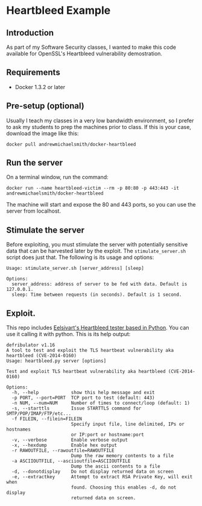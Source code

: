 # Heartbleed Example

## Introduction

As part of my Software Security classes, I wanted to make this code available
for OpenSSL's Heartbleed vulnerability demostration.

## Requirements

* Docker 1.3.2 or later

## Pre-setup (optional)

Usually I teach my classes in a very low bandwidth environment, so I prefer
to ask my students to prep the machines prior to class. If this is your case,
download the image like this:

```shell
docker pull andrewmichaelsmith/docker-heartbleed
```

## Run the server

On a terminal window, run the command:

```shell
docker run --name heartbleed-victim --rm -p 80:80 -p 443:443 -it andrewmichaelsmith/docker-heartbleed
```

The machine will start and expose the 80 and 443 ports, so you can use the
server from localhost.

## Stimulate the server

Before exploiting, you must stimulate the server with potentially sensitive
data that can be harvested later by the exploit. The `stimulate_server.sh`
script does just that. The following is its usage and options:

```shell
Usage: stimulate_server.sh [server_address] [sleep]

Options:
  server_address: address of server to be fed with data. Default is 127.0.0.1.
  sleep: Time between requests (in seconds). Default is 1 second.
```

## Exploit.

This repo includes
[Eelsivart's Heartbleed tester based in Python](https://gist.github.com/eelsivart/10174134).
You can use it calling it with python. This is its help output:

```shell
defribulator v1.16
A tool to test and exploit the TLS heartbeat vulnerability aka heartbleed (CVE-2014-0160)
Usage: heartbleed.py server [options]

Test and exploit TLS heartbeat vulnerability aka heartbleed (CVE-2014-0160)

Options:
  -h, --help            show this help message and exit
  -p PORT, --port=PORT  TCP port to test (default: 443)
  -n NUM, --num=NUM     Number of times to connect/loop (default: 1)
  -s, --starttls        Issue STARTTLS command for SMTP/POP/IMAP/FTP/etc...
  -f FILEIN, --filein=FILEIN
                        Specify input file, line delimited, IPs or hostnames
                        or IP:port or hostname:port
  -v, --verbose         Enable verbose output
  -x, --hexdump         Enable hex output
  -r RAWOUTFILE, --rawoutfile=RAWOUTFILE
                        Dump the raw memory contents to a file
  -a ASCIIOUTFILE, --asciioutfile=ASCIIOUTFILE
                        Dump the ascii contents to a file
  -d, --donotdisplay    Do not display returned data on screen
  -e, --extractkey      Attempt to extract RSA Private Key, will exit when
                        found. Choosing this enables -d, do not display
                        returned data on screen.
```
